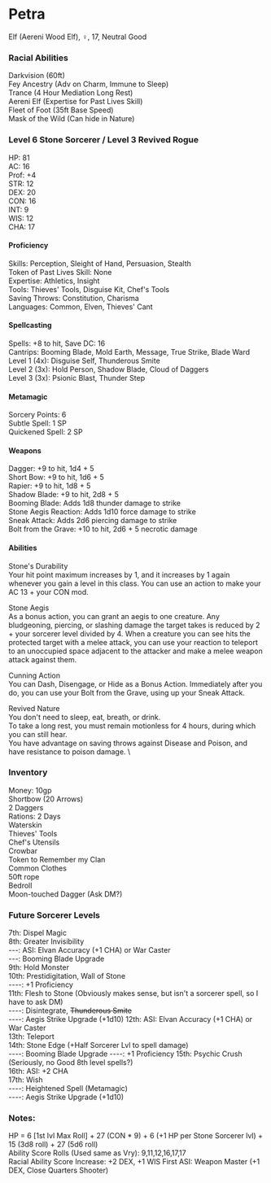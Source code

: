 # Petra 
Elf (Aereni Wood Elf), ♀, 17, Neutral Good

### Racial Abilities
Darkvision (60ft) \
Fey Ancestry (Adv on Charm, Immune to Sleep) \
Trance (4 Hour Mediation Long Rest) \
Aereni Elf (Expertise for Past Lives Skill) \
Fleet of Foot (35ft Base Speed) \
Mask of the Wild (Can hide in Nature) 

### Level 6 Stone Sorcerer / Level 3 Revived Rogue
HP: 81 \
AC: 16 \
Prof: +4 \
STR: 12 \
DEX: 20 \
CON: 16 \
INT: 9 \
WIS: 12 \
CHA: 17

#### Proficiency
Skills: Perception, Sleight of Hand, Persuasion, Stealth \
Token of Past Lives Skill: None \
Expertise: Athletics, Insight \
Tools: Thieves' Tools, Disguise Kit, Chef's Tools \
Saving Throws: Constitution, Charisma \
Languages: Common, Elven, Thieves' Cant

#### Spellcasting
Spells: +8 to hit, Save DC: 16 \
Cantrips: Booming Blade, Mold Earth, Message, True Strike, Blade Ward \
Level 1 (4x): Disguise Self, Thunderous Smite \
Level 2 (3x): Hold Person, Shadow Blade, Cloud of Daggers \
Level 3 (3x): Psionic Blast, Thunder Step

#### Metamagic
Sorcery Points: 6 \
Subtle Spell: 1 SP \
Quickened Spell: 2 SP 

#### Weapons 
Dagger: +9 to hit, 1d4 + 5 \
Short Bow: +9 to hit, 1d6 + 5 \
Rapier: +9 to hit, 1d8 + 5 \
Shadow Blade: +9 to hit, 2d8 + 5 \
Booming Blade: Adds 1d8 thunder damage to strike \
Stone Aegis Reaction: Adds 1d10 force damage to strike \
Sneak Attack: Adds 2d6 piercing damage to strike \
Bolt from the Grave: +10 to hit, 2d6 + 5 necrotic damage 

#### Abilities
Stone's Durability \
Your hit point maximum increases by 1, and it increases by 1 again whenever you gain a level in this class. You can use an action to make your AC 13 + your CON mod. 

Stone Aegis \
As a bonus action, you can grant an aegis to one creature. Any bludgeoning, piercing, or slashing damage the target takes is reduced by 2 + your sorcerer level divided by 4. 
When a creature you can see hits the protected target with a melee attack, you can use your reaction to teleport to an unoccupied space adjacent to the attacker and make a melee weapon attack against them. 

Cunning Action \
You can Dash, Disengage, or Hide as a Bonus Action. Immediately after you do, you can use your Bolt from the Grave, using up your Sneak Attack.

Revived Nature \
You don't need to sleep, eat, breath, or drink. \
To take a long rest, you must remain motionless for 4 hours, during which you can still hear. \
You have advantage on saving throws against Disease and Poison, and have resistance to poison damage. \

### Inventory
Money: 10gp \
Shortbow (20 Arrows) \
2 Daggers \
Rations: 2 Days \
Waterskin \
Thieves' Tools \
Chef's Utensils \
Crowbar \
Token to Remember my Clan \
Common Clothes \
50ft rope \
Bedroll \
Moon-touched Dagger (Ask DM?)

### Future Sorcerer Levels
7th:  Dispel Magic \
8th:  Greater Invisibility \
---:  ASI: Elvan Accuracy (+1 CHA) or War Caster \
---:  Booming Blade Upgrade \
9th:  Hold Monster \
10th: Prestidigitation, Wall of Stone \
----: +1 Proficiency \
11th: Flesh to Stone (Obviously makes sense, but isn't a sorcerer spell, so I have to ask DM)\
----: Disintegrate, ~~Thunderous Smite~~ \
----: Aegis Strike Upgrade (+1d10)
12th: ASI: Elvan Accuracy (+1 CHA) or War Caster \
13th: Teleport \
14th: Stone Edge (+Half Sorcerer Lvl to spell damage) \
----: Booming Blade Upgrade
----: +1 Proficiency
15th: Psychic Crush (Seriously, no Good 8th level spells?) \
16th: ASI: +2 CHA \
17th: Wish \
----: Heightened Spell (Metamagic) \
----: Aegis Strike Upgrade (+1d10) 

### Notes:
HP = 6 [1st lvl Max Roll] + 27 (CON * 9) + 6 (+1 HP per Stone Sorcerer lvl) + 15 (3d8 roll) + 27 (5d6 roll) \
Ability Score Rolls (Used same as Vry): 9,11,12,16,17,17 \
Racial Ability Score Increase: +2 DEX, +1 WIS
First ASI: Weapon Master (+1 DEX, Close Quarters Shooter)

